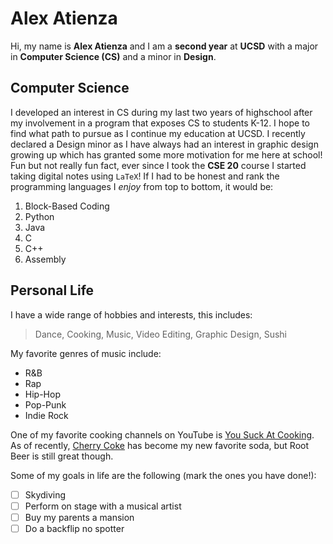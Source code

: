 # Alex Atienza
Hi, my name is **Alex Atienza** and I am a **second year** at **UCSD** with a major in **Computer Science (CS)** and a minor in **Design**.
## Computer Science
I developed an interest in CS during my last two years of highschool after my involvement in a program that exposes CS to students K-12. I hope to find what path to pursue as I continue my education at UCSD. I recently declared a Design minor as I have always had an interest in graphic design growing up which has granted some more motivation for me here at school! Fun but not really fun fact, ever since I took the **CSE 20** course I started taking digital notes using `LaTeX`! If I had to be honest and rank the programming languages I _enjoy_ from top to bottom, it would be:
1. Block-Based Coding
2. Python
3. Java
4. C
5. C++
6. Assembly

## Personal Life
I have a wide range of hobbies and interests, this includes:
> Dance, Cooking, Music, Video Editing, Graphic Design, Sushi

My favorite genres of music include:
- R&B
- Rap
- Hip-Hop
- Pop-Punk
- Indie Rock


One of my favorite cooking channels on YouTube is [You Suck At Cooking](https://www.youtube.com/@yousuckatcooking). 
As of recently, [Cherry Coke](images/cherrycoke.jpeg) has become my new favorite soda, but Root Beer is still great though.

Some of my goals in life are the following (mark the ones you have done!):
- [ ] Skydiving
- [ ] Perform on stage with a musical artist
- [ ] Buy my parents a mansion
- [ ] Do a backflip no spotter

